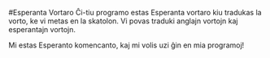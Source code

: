 #Esperanta Vortaro
Ĉi-tiu programo estas Esperanta vortaro kiu tradukas la vorto, ke vi metas en la skatolon. Vi povas traduki anglajn vortojn kaj esperantajn vortojn.

Mi estas Esperanto komencanto, kaj mi volis uzi ĝin en mia programoj!
